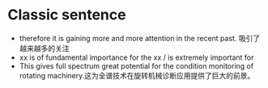 # Classic sentence

- therefore it is gaining more and more attention in the recent past. 
  吸引了越来越多的关注
- xx is of fundamental importance for the xx   /  is extremely important for
- This gives full spectrum great potential for the condition monitoring of rotating machinery.这为全谱技术在旋转机械诊断应用提供了巨大的前景。
